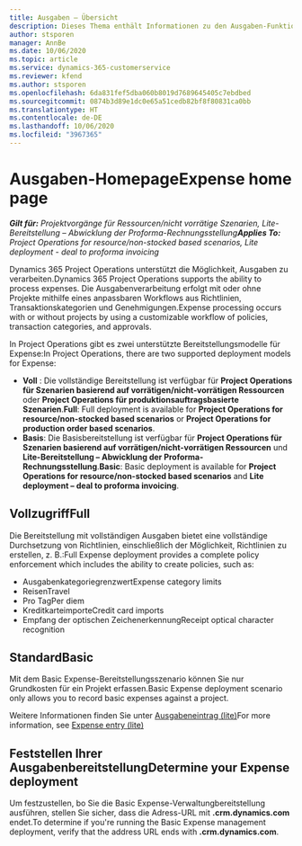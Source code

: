 ```yaml
---
title: Ausgaben – Übersicht
description: Dieses Thema enthält Informationen zu den Ausgaben-Funktionen in Project Operations.
author: stsporen
manager: AnnBe
ms.date: 10/06/2020
ms.topic: article
ms.service: dynamics-365-customerservice
ms.reviewer: kfend
ms.author: stsporen
ms.openlocfilehash: 6da831fef5dba060b8019d7689645405c7ebdbed
ms.sourcegitcommit: 0874b3d89e1dc0e65a51cedb82bf8f80831ca0bb
ms.translationtype: HT
ms.contentlocale: de-DE
ms.lasthandoff: 10/06/2020
ms.locfileid: "3967365"
---
```

# <a name="expense-home-page"></a><span data-ttu-id="8552d-103">Ausgaben-Homepage</span><span class="sxs-lookup"><span data-stu-id="8552d-103">Expense home page</span></span>

<span data-ttu-id="8552d-104">_**Gilt für:** Projektvorgänge für Ressourcen/nicht vorrätige Szenarien, Lite-Bereitstellung – Abwicklung der Proforma-Rechnungsstellung_</span><span class="sxs-lookup"><span data-stu-id="8552d-104">_**Applies To:** Project Operations for resource/non-stocked based scenarios, Lite deployment - deal to proforma invoicing_</span></span>


<span data-ttu-id="8552d-105">Dynamics 365 Project Operations unterstützt die Möglichkeit, Ausgaben zu verarbeiten.</span><span class="sxs-lookup"><span data-stu-id="8552d-105">Dynamics 365 Project Operations supports the ability to process expenses.</span></span> <span data-ttu-id="8552d-106">Die Ausgabenverarbeitung erfolgt mit oder ohne Projekte mithilfe eines anpassbaren Workflows aus Richtlinien, Transaktionskategorien und Genehmigungen.</span><span class="sxs-lookup"><span data-stu-id="8552d-106">Expense processing occurs with or without projects by using a customizable workflow of policies, transaction categories, and approvals.</span></span>

<span data-ttu-id="8552d-107">In Project Operations gibt es zwei unterstützte Bereitstellungsmodelle für Expense:</span><span class="sxs-lookup"><span data-stu-id="8552d-107">In Project Operations, there are two supported deployment models for Expense:</span></span> 

- <span data-ttu-id="8552d-108">**Voll** : Die vollständige Bereitstellung ist verfügbar für **Project Operations für Szenarien basierend auf vorrätigen/nicht-vorrätigen Ressourcen** oder **Project Operations für produktionsauftragsbasierte Szenarien**.</span><span class="sxs-lookup"><span data-stu-id="8552d-108">**Full**: Full deployment is available for **Project Operations for resource/non-stocked based scenarios** or **Project Operations for production order based scenarios**.</span></span>
- <span data-ttu-id="8552d-109">**Basis**: Die Basisbereitstellung ist verfügbar für **Project Operations für Szenarien basierend auf vorrätigen/nicht-vorrätigen Ressourcen** und **Lite-Bereitstellung – Abwicklung der Proforma-Rechnungsstellung**.</span><span class="sxs-lookup"><span data-stu-id="8552d-109">**Basic**: Basic deployment is available for **Project Operations for resource/non-stocked based scenarios** and **Lite deployment – deal to proforma invoicing**.</span></span>

## <a name="full"></a><span data-ttu-id="8552d-110">Vollzugriff</span><span class="sxs-lookup"><span data-stu-id="8552d-110">Full</span></span> 
<span data-ttu-id="8552d-111">Die Bereitstellung mit vollständigen Ausgaben bietet eine vollständige Durchsetzung von Richtlinien, einschließlich der Möglichkeit, Richtlinien zu erstellen, z. B.:</span><span class="sxs-lookup"><span data-stu-id="8552d-111">Full Expense deployment provides a complete policy enforcement which includes the ability to create policies, such as:</span></span>

  - <span data-ttu-id="8552d-112">Ausgabenkategoriegrenzwert</span><span class="sxs-lookup"><span data-stu-id="8552d-112">Expense category limits</span></span>
  - <span data-ttu-id="8552d-113">Reisen</span><span class="sxs-lookup"><span data-stu-id="8552d-113">Travel</span></span>
  - <span data-ttu-id="8552d-114">Pro Tag</span><span class="sxs-lookup"><span data-stu-id="8552d-114">Per diem</span></span>
  - <span data-ttu-id="8552d-115">Kreditkarteimporte</span><span class="sxs-lookup"><span data-stu-id="8552d-115">Credit card imports</span></span>
  - <span data-ttu-id="8552d-116">Empfang der optischen Zeichenerkennung</span><span class="sxs-lookup"><span data-stu-id="8552d-116">Receipt optical character recognition</span></span>

## <a name="basic"></a><span data-ttu-id="8552d-117">Standard</span><span class="sxs-lookup"><span data-stu-id="8552d-117">Basic</span></span> 
<span data-ttu-id="8552d-118">Mit dem Basic Expense-Bereitstellungsszenario können Sie nur Grundkosten für ein Projekt erfassen.</span><span class="sxs-lookup"><span data-stu-id="8552d-118">Basic Expense deployment scenario only allows you to record basic expenses against a project.</span></span> 

<span data-ttu-id="8552d-119">Weitere Informationen finden Sie unter [Ausgabeneintrag (lite)](basic-expense.md)</span><span class="sxs-lookup"><span data-stu-id="8552d-119">For more information, see [Expense entry (lite)](basic-expense.md)</span></span>

## <a name="determine-your-expense-deployment"></a><span data-ttu-id="8552d-120">Feststellen Ihrer Ausgabenbereitstellung</span><span class="sxs-lookup"><span data-stu-id="8552d-120">Determine your Expense deployment</span></span>
<span data-ttu-id="8552d-121">Um festzustellen, bo Sie die Basic Expense-Verwaltungbereitstellung ausführen, stellen Sie sicher, dass die Adress-URL mit **.crm.dynamics.com** endet.</span><span class="sxs-lookup"><span data-stu-id="8552d-121">To determine if you're running the Basic Expense management deployment, verify that the address URL ends with **.crm.dynamics.com**.</span></span> 

